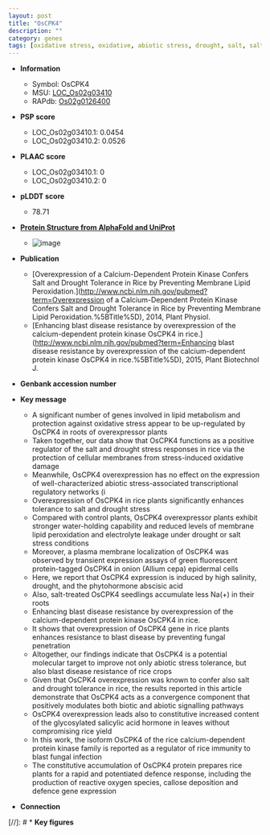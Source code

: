 ```yaml
---
layout: post
title: "OsCPK4"
description: ""
category: genes
tags: [oxidative stress, oxidative, abiotic stress, drought, salt, salt stress, tolerance, stress, plasma membrane, phytohormone, drought stress, drought stress , abscisic acid, drought stress response, stress response, biotic stress, seedlings, resistance, yield, drought tolerance, disease, salicylic acid, blast, disease resistance, immunity, blast disease, stress tolerance, Kinase, reactive oxygen species, defence, protein kinase, defence response]
---
```


* **Information**  
    + Symbol: OsCPK4  
    + MSU: [LOC_Os02g03410](http://rice.plantbiology.msu.edu/cgi-bin/ORF_infopage.cgi?orf=LOC_Os02g03410)  
    + RAPdb: [Os02g0126400](http://rapdb.dna.affrc.go.jp/viewer/gbrowse_details/irgsp1?name=Os02g0126400)  

* **PSP score**  
    + LOC_Os02g03410.1: 0.0454 
    + LOC_Os02g03410.2: 0.0526 

* **PLAAC score**  
    + LOC_Os02g03410.1: 0 
    + LOC_Os02g03410.2: 0 

* **pLDDT score**
    + 78.71

* **[Protein Structure from AlphaFold and UniProt](https://www.uniprot.org/uniprotkb/Q6Z2M9/entry#structure)**
    + ![image](https://ricepsp.github.io/images/Q6/AF-Q6Z2M9-F1.png)

* **Publication**  
    + [Overexpression of a Calcium-Dependent Protein Kinase Confers Salt and Drought Tolerance in Rice by Preventing Membrane Lipid Peroxidation.](http://www.ncbi.nlm.nih.gov/pubmed?term=Overexpression of a Calcium-Dependent Protein Kinase Confers Salt and Drought Tolerance in Rice by Preventing Membrane Lipid Peroxidation.%5BTitle%5D), 2014, Plant Physiol.
    + [Enhancing blast disease resistance by overexpression of the calcium-dependent protein kinase OsCPK4 in rice.](http://www.ncbi.nlm.nih.gov/pubmed?term=Enhancing blast disease resistance by overexpression of the calcium-dependent protein kinase OsCPK4 in rice.%5BTitle%5D), 2015, Plant Biotechnol J.

* **Genbank accession number**  

* **Key message**  
    + A significant number of genes involved in lipid metabolism and protection against oxidative stress appear to be up-regulated by OsCPK4 in roots of overexpressor plants
    + Taken together, our data show that OsCPK4 functions as a positive regulator of the salt and drought stress responses in rice via the protection of cellular membranes from stress-induced oxidative damage
    + Meanwhile, OsCPK4 overexpression has no effect on the expression of well-characterized abiotic stress-associated transcriptional regulatory networks (i
    + Overexpression of OsCPK4 in rice plants significantly enhances tolerance to salt and drought stress
    + Compared with control plants, OsCPK4 overexpressor plants exhibit stronger water-holding capability and reduced levels of membrane lipid peroxidation and electrolyte leakage under drought or salt stress conditions
    + Moreover, a plasma membrane localization of OsCPK4 was observed by transient expression assays of green fluorescent protein-tagged OsCPK4 in onion (Allium cepa) epidermal cells
    + Here, we report that OsCPK4 expression is induced by high salinity, drought, and the phytohormone abscisic acid
    + Also, salt-treated OsCPK4 seedlings accumulate less Na(+) in their roots
    + Enhancing blast disease resistance by overexpression of the calcium-dependent protein kinase OsCPK4 in rice.
    + It shows that overexpression of OsCPK4 gene in rice plants enhances resistance to blast disease by preventing fungal penetration
    + Altogether, our findings indicate that OsCPK4 is a potential molecular target to improve not only abiotic stress tolerance, but also blast disease resistance of rice crops
    + Given that OsCPK4 overexpression was known to confer also salt and drought tolerance in rice, the results reported in this article demonstrate that OsCPK4 acts as a convergence component that positively modulates both biotic and abiotic signalling pathways
    + OsCPK4 overexpression leads also to constitutive increased content of the glycosylated salicylic acid hormone in leaves without compromising rice yield
    + In this work, the isoform OsCPK4 of the rice calcium-dependent protein kinase family is reported as a regulator of rice immunity to blast fungal infection
    + The constitutive accumulation of OsCPK4 protein prepares rice plants for a rapid and potentiated defence response, including the production of reactive oxygen species, callose deposition and defence gene expression

* **Connection**  

[//]: # * **Key figures**  


